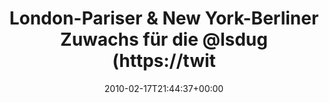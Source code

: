 ---
retweeted: false
source: <a href="http://twitter.com" rel="nofollow">Twitter Web Client</a>
entities:
  hashtags: []
  symbols: []
  user_mentions:
  - name: Leipzig Symfony UG
    screen_name: lsdug
    indices:
    - '51'
    - '57'
    id_str: '71606223'
    id: '71606223'
  urls: []
display_text_range:
- '0'
- '78'
favorite_count: '0'
id_str: '9252605979'
truncated: false
retweet_count: '0'
id: '9252605979'
created_at: Wed Feb 17 21:44:37 +0000 2010
favorited: false
full_text: London-Pariser & New York-Berliner Zuwachs für die [@lsdug](https://twitter.com/lsdug)
  Reisegruppe. Yuhuuu.
lang: de
tags:
- pesos/twitter
date: '2010-02-17T21:44:37+00:00'
src: https://twitter.com/bascht/status/9252605979
original_url: https://twitter.com/bascht/status/9252605979
type: twitter_tweet
text: London-Pariser & New York-Berliner Zuwachs für die [@lsdug](https://twitter.com/lsdug)
  Reisegruppe. Yuhuuu.
title: London-Pariser & New York-Berliner Zuwachs für die @lsdug (https://twit

---